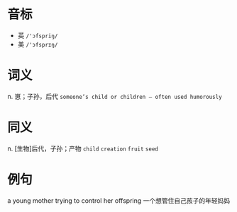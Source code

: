 # 音标

- 英 `/'ɔfspriŋ/`
- 美 `/'ɔfsprɪŋ/`

# 词义

n. 崽；子孙，后代
`someone’s child or children – often used humorously`

# 同义

n. [生物]后代，子孙；产物
`child` `creation` `fruit` `seed`

# 例句

a young mother trying to control her offspring
一个想管住自己孩子的年轻妈妈



